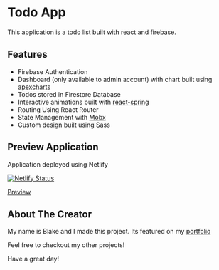 # Todo App

This application is a todo list built with react and firebase.

## Features

- Firebase Authentication
- Dashboard (only available to admin account) with chart built using [apexcharts](https://apexcharts.com/)
- Todos stored in Firestore Database
- Interactive animations built with [react-spring](https://github.com/react-spring/react-spring)
- Routing Using React Router
- State Management with [Mobx](https://mobx.js.org/)
- Custom design built using Sass

## Preview Application

Application deployed using Netlify

[![Netlify Status](https://api.netlify.com/api/v1/badges/39abe251-c82e-4c26-897d-e695bf636935/deploy-status)](https://app.netlify.com/sites/blake-todo-app/deploys)

[Preview](https://blake-todo-app.netlify.com)

## About The Creator

My name is Blake and I made this project. Its featured on my [portfolio](https://blakeyeboah.com)

Feel free to checkout my other projects!

Have a great day!
